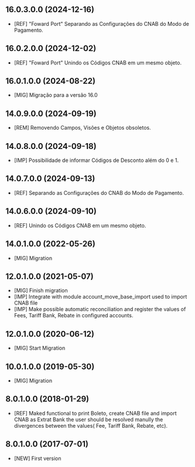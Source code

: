 ## 16.0.3.0.0 (2024-12-16)

- \[REF\] "Foward Port" Separando as Configurações do CNAB do Modo de Pagamento.

## 16.0.2.0.0 (2024-12-02)

- \[REF\] "Foward Port" Unindo os Códigos CNAB em um mesmo objeto.

## 16.0.1.0.0 (2024-08-22)

- \[MIG\] Migração para a versão 16.0 

## 14.0.9.0.0 (2024-09-19)

- \[REM\] Removendo Campos, Visões e Objetos obsoletos.

## 14.0.8.0.0 (2024-09-18)

- \[IMP\] Possibilidade de informar Códigos de Desconto além do 0 e 1.

## 14.0.7.0.0 (2024-09-13)

- \[REF\] Separando as Configurações do CNAB do Modo de Pagamento.

## 14.0.6.0.0 (2024-09-10)

- \[REF\] Unindo os Códigos CNAB em um mesmo objeto.

## 14.0.1.0.0 (2022-05-26)

- \[MIG\] Migration

## 12.0.1.0.0 (2021-05-07)

- \[MIG\] Finish migration
- \[IMP\] Integrate with module account_move_base_import used to import
  CNAB file
- \[IMP\] Make possible automatic reconciliation and register the values
  of Fees, Tariff Bank, Rebate in configured accounts.

## 12.0.1.0.0 (2020-06-12)

- \[MIG\] Start Migration

## 10.0.1.0.0 (2019-05-30)

- \[MIG\] Migration

## 8.0.1.0.0 (2018-01-29)

- \[REF\] Maked functional to print Boleto, create CNAB file and import
  CNAB as Extrat Bank the user should be resolved manully the
  divergences between the values( Fee, Tariff Bank, Rebate, etc).

## 8.0.1.0.0 (2017-07-01)

- \[NEW\] First version
